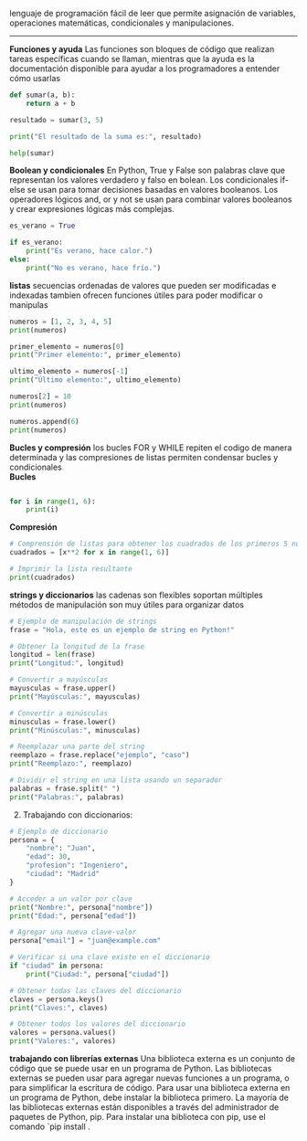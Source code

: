 <p>lenguaje de programación fácil de leer que permite asignación de variables, operaciones matemáticas, condicionales y manipulaciones.</p>

-------------------------------------------------------------------------------

**Funciones y ayuda**
Las funciones son bloques de código que realizan tareas específicas cuando se llaman, mientras que la ayuda es la documentación disponible para ayudar a los programadores a entender cómo usarlas

```python
def sumar(a, b):
    return a + b

resultado = sumar(3, 5)

print("El resultado de la suma es:", resultado)

help(sumar)
```

**Boolean y condicionales**
En Python, True y False son palabras clave que representan los valores verdadero y falso en bolean. Los condicionales if-else se usan para tomar decisiones basadas en valores booleanos. Los operadores lógicos and, or y not se usan para combinar valores booleanos y crear expresiones lógicas más complejas.

```python
es_verano = True

if es_verano:
    print("Es verano, hace calor.")
else:
    print("No es verano, hace frío.")
```

**listas**
secuencias ordenadas de valores que pueden ser modificadas e indexadas tambien ofrecen funciones útiles para poder modificar o manipulas

```python
numeros = [1, 2, 3, 4, 5]
print(numeros)

primer_elemento = numeros[0]
print("Primer elemento:", primer_elemento)

ultimo_elemento = numeros[-1]
print("Último elemento:", ultimo_elemento)

numeros[2] = 10
print(numeros)

numeros.append(6)
print(numeros)
```

**Bucles y compresión**
los bucles FOR y WHILE repiten el codigo de manera determinada y las compresiones de listas permiten condensar bucles y condicionales  
**Bucles**

```python

for i in range(1, 6):
    print(i)
```


**Compresión**

```python
# Comprensión de listas para obtener los cuadrados de los primeros 5 números enteros
cuadrados = [x**2 for x in range(1, 6)]

# Imprimir la lista resultante
print(cuadrados)
```

**strings y diccionarios**
las cadenas son flexibles soportan múltiples métodos de manipulación son muy útiles para organizar datos 
```python
# Ejemplo de manipulación de strings
frase = "Hola, este es un ejemplo de string en Python!"

# Obtener la longitud de la frase
longitud = len(frase)
print("Longitud:", longitud)

# Convertir a mayúsculas
mayusculas = frase.upper()
print("Mayúsculas:", mayusculas)

# Convertir a minúsculas
minusculas = frase.lower()
print("Minúsculas:", minusculas)

# Reemplazar una parte del string
reemplazo = frase.replace("ejemplo", "caso")
print("Reemplazo:", reemplazo)

# Dividir el string en una lista usando un separador
palabras = frase.split(" ")
print("Palabras:", palabras)
```

2. Trabajando con diccionarios:

```python
# Ejemplo de diccionario
persona = {
    "nombre": "Juan",
    "edad": 30,
    "profesion": "Ingeniero",
    "ciudad": "Madrid"
}

# Acceder a un valor por clave
print("Nombre:", persona["nombre"])
print("Edad:", persona["edad"])

# Agregar una nueva clave-valor
persona["email"] = "juan@example.com"

# Verificar si una clave existe en el diccionario
if "ciudad" in persona:
    print("Ciudad:", persona["ciudad"])

# Obtener todas las claves del diccionario
claves = persona.keys()
print("Claves:", claves)

# Obtener todos los valores del diccionario
valores = persona.values()
print("Valores:", valores)
```


**trabajando con librerías externas**
Una biblioteca externa es un conjunto de código que se puede usar en un programa de Python. Las bibliotecas externas se pueden usar para agregar nuevas funciones a un programa, o para simplificar la escritura de código.
Para usar una biblioteca externa en un programa de Python, debe instalar la biblioteca primero. La mayoría de las bibliotecas externas están disponibles a través del administrador de paquetes de Python, pip. Para instalar una biblioteca con pip, use el comando `pip install <nombre de la biblioteca>.

